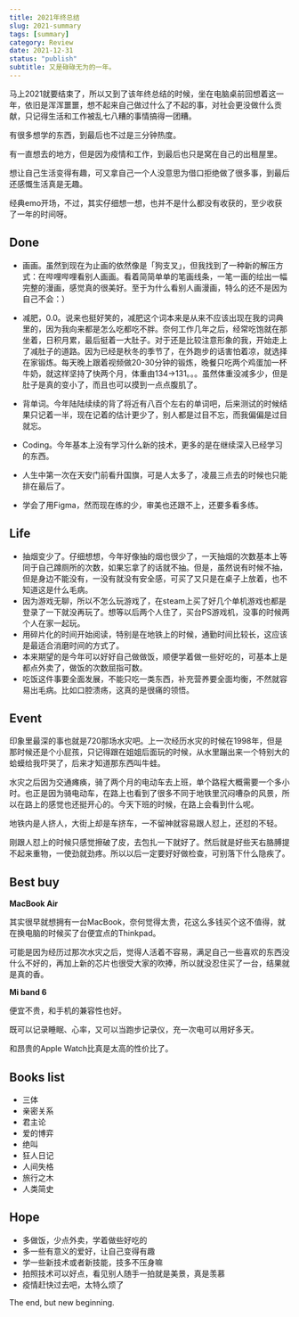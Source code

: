 ```yaml
---
title: 2021年终总结
slug: 2021-summary
tags: [summary]
category: Review
date: 2021-12-31
status: "publish"
subtitle: 又是碌碌无为的一年。
---
```

马上2021就要结束了，所以又到了该年终总结的时候，坐在电脑桌前回想着这一年，依旧是浑浑噩噩，想不起来自己做过什么了不起的事，对社会更没做什么贡献，只记得生活和工作被乱七八糟的事情搞得一团糟。

有很多想学的东西，到最后也不过是三分钟热度。

有一直想去的地方，但是因为疫情和工作，到最后也只是窝在自己的出租屋里。

想让自己生活变得有趣，可又拿自己一个人没意思为借口拒绝做了很多事，到最后还感慨生活真是无趣。



经典emo开场，不过，其实仔细想一想，也并不是什么都没有收获的，至少收获了一年的时间呀。



## Done

- 画画。虽然到现在为止画的依然像是「狗支叉」，但我找到了一种新的解压方式：在哔哩哔哩看别人画画。看着简简单单的笔画线条，一笔一画的绘出一幅完整的漫画，感觉真的很美好。至于为什么看别人画漫画，特么的还不是因为自己不会：）
- 减肥，0.0。说来也挺好笑的，减肥这个词本来是从来不应该出现在我的词典里的，因为我向来都是怎么吃都吃不胖。奈何工作几年之后，经常吃饱就在那坐着，日积月累，最后挺着一大肚子。对于还是比较注意形象的我，开始走上了减肚子的道路。因为已经是秋冬的季节了，在外跑步的话害怕着凉，就选择在家锻炼。每天晚上跟着视频做20-30分钟的锻炼，晚餐只吃两个鸡蛋加一杯牛奶，就这样坚持了快两个月，体重由134→131。。。虽然体重没减多少，但是肚子是真的变小了，而且也可以摸到一点点腹肌了。

- 背单词。今年陆陆续续的背了将近有八百个左右的单词吧，后来测试的时候结果只记着一半，现在记着的估计更少了，别人都是过目不忘，而我偏偏是过目就忘。
- Coding。今年基本上没有学习什么新的技术，更多的是在继续深入已经学习的东西。
- 人生中第一次在天安门前看升国旗，可是人太多了，凌晨三点去的时候也只能排在最后了。
- 学会了用Figma，然而现在练的少，审美也还跟不上，还要多看多练。



## Life

- 抽烟变少了。仔细想想，今年好像抽的烟也很少了，一天抽烟的次数基本上等同于自己蹲厕所的次数，如果忘拿了的话就不抽。但是，虽然说有时候不抽，但是身边不能没有，一没有就没有安全感，可买了又只是在桌子上放着，也不知道这是什么毛病。
- 因为游戏无聊，所以不怎么玩游戏了，在steam上买了好几个单机游戏也都是登录了一下就没再玩了。想等以后两个人住了，买台PS游戏机，没事的时候两个人在家一起玩。
- 用碎片化的时间开始阅读，特别是在地铁上的时候，通勤时间比较长，这应该是最适合消磨时间的方式了。
- 本来期望的是今年可以好好自己做做饭，顺便学着做一些好吃的，可基本上是都点外卖了，做饭的次数屈指可数。
- 吃饭这件事要全面发展，不能只吃一类东西，补充营养要全面均衡，不然就容易出毛病。比如口腔溃疡，这真的是很痛的领悟。



## Event

印象里最深的事也就是720那场水灾吧。上一次经历水灾的时候在1998年，但是那时候还是个小屁孩，只记得跟在姐姐后面玩的时候，从水里蹦出来一个特别大的蛤蟆给我吓哭了，后来才知道那东西叫牛蛙。

水灾之后因为交通瘫痪，骑了两个月的电动车去上班，单个路程大概需要一个多小时。也正是因为骑电动车，在路上也看到了很多不同于地铁里沉闷嘈杂的风景，所以在路上的感觉也还挺开心的。今天下班的时候，在路上会看到什么呢。

地铁内是人挤人，大街上却是车挤车，一不留神就容易跟人怼上，还怼的不轻。

刚跟人怼上的时候只感觉擦破了皮，去包扎一下就好了。然后就是好些天右胳膊提不起来重物，一使劲就劲疼。所以以后一定要好好做检查，可别落下什么隐疾了。



## Best buy

**MacBook Air**

其实很早就想拥有一台MacBook，奈何觉得太贵，花这么多钱买个这不值得，就在换电脑的时候买了台便宜点的Thinkpad。

可能是因为经历过那次水灾之后，觉得人活着不容易，满足自己一些喜欢的东西没什么不好的，再加上新的芯片也很受大家的吹捧，所以就没忍住买了一台，结果就是真的香。



**Mi band 6**

便宜不贵，和手机的兼容性也好。

既可以记录睡眠、心率，又可以当跑步记录仪，充一次电可以用好多天。

和昂贵的Apple Watch比真是太高的性价比了。



## Books list

- 三体
- 亲密关系
- 君主论
- 爱的博弈
- 绝叫
- 狂人日记
- 人间失格
- 旅行之木
- 人类简史



## Hope

- 多做饭，少点外卖，学着做些好吃的
- 多一些有意义的爱好，让自己变得有趣
- 学一些新技术或者新技能，技多不压身嘛
- 拍照技术可以好点，看见别人随手一拍就是美景，真是羡慕
- 疫情赶快过去吧，太特么烦了



The end, but new beginning.